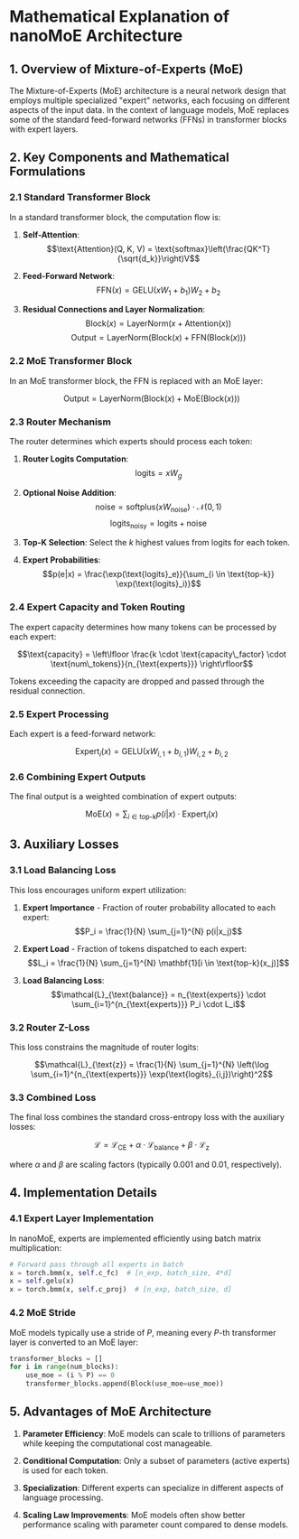 # Mathematical Explanation of nanoMoE Architecture

## 1. Overview of Mixture-of-Experts (MoE)

The Mixture-of-Experts (MoE) architecture is a neural network design that employs multiple specialized "expert" networks, each focusing on different aspects of the input data. In the context of language models, MoE replaces some of the standard feed-forward networks (FFNs) in transformer blocks with expert layers.

## 2. Key Components and Mathematical Formulations

### 2.1 Standard Transformer Block

In a standard transformer block, the computation flow is:

1. **Self-Attention**:
   $$\text{Attention}(Q, K, V) = \text{softmax}\left(\frac{QK^T}{\sqrt{d_k}}\right)V$$

2. **Feed-Forward Network**:
   $$\text{FFN}(x) = \text{GELU}(xW_1 + b_1)W_2 + b_2$$

3. **Residual Connections and Layer Normalization**:
   $$\text{Block}(x) = \text{LayerNorm}(x + \text{Attention}(x))$$
   $$\text{Output} = \text{LayerNorm}(\text{Block}(x) + \text{FFN}(\text{Block}(x)))$$

### 2.2 MoE Transformer Block

In an MoE transformer block, the FFN is replaced with an MoE layer:

$$\text{Output} = \text{LayerNorm}(\text{Block}(x) + \text{MoE}(\text{Block}(x)))$$

### 2.3 Router Mechanism

The router determines which experts should process each token:

1. **Router Logits Computation**:
   $$\text{logits} = xW_g$$

2. **Optional Noise Addition**:
   $$\text{noise} = \text{softplus}(xW_{\text{noise}}) \cdot \mathcal{N}(0, 1)$$
   $$\text{logits}_{\text{noisy}} = \text{logits} + \text{noise}$$

3. **Top-K Selection**:
   Select the $k$ highest values from $\text{logits}$ for each token.

4. **Expert Probabilities**:
   $$p(e|x) = \frac{\exp(\text{logits}_e)}{\sum_{i \in \text{top-k}} \exp(\text{logits}_i)}$$

### 2.4 Expert Capacity and Token Routing

The expert capacity determines how many tokens can be processed by each expert:

$$\text{capacity} = \left\lfloor \frac{k \cdot \text{capacity\_factor} \cdot \text{num\_tokens}}{n_{\text{experts}}} \right\rfloor$$

Tokens exceeding the capacity are dropped and passed through the residual connection.

### 2.5 Expert Processing

Each expert is a feed-forward network:

$$\text{Expert}_i(x) = \text{GELU}(xW_{i,1} + b_{i,1})W_{i,2} + b_{i,2}$$

### 2.6 Combining Expert Outputs

The final output is a weighted combination of expert outputs:

$$\text{MoE}(x) = \sum_{i \in \text{top-k}} p(i|x) \cdot \text{Expert}_i(x)$$

## 3. Auxiliary Losses

### 3.1 Load Balancing Loss

This loss encourages uniform expert utilization:

1. **Expert Importance** - Fraction of router probability allocated to each expert:
   $$P_i = \frac{1}{N} \sum_{j=1}^{N} p(i|x_j)$$

2. **Expert Load** - Fraction of tokens dispatched to each expert:
   $$L_i = \frac{1}{N} \sum_{j=1}^{N} \mathbf{1}[i \in \text{top-k}(x_j)]$$

3. **Load Balancing Loss**:
   $$\mathcal{L}_{\text{balance}} = n_{\text{experts}} \cdot \sum_{i=1}^{n_{\text{experts}}} P_i \cdot L_i$$

### 3.2 Router Z-Loss

This loss constrains the magnitude of router logits:

$$\mathcal{L}_{\text{z}} = \frac{1}{N} \sum_{j=1}^{N} \left(\log \sum_{i=1}^{n_{\text{experts}}} \exp(\text{logits}_{i,j})\right)^2$$

### 3.3 Combined Loss

The final loss combines the standard cross-entropy loss with the auxiliary losses:

$$\mathcal{L} = \mathcal{L}_{\text{CE}} + \alpha \cdot \mathcal{L}_{\text{balance}} + \beta \cdot \mathcal{L}_{\text{z}}$$

where $\alpha$ and $\beta$ are scaling factors (typically 0.001 and 0.01, respectively).

## 4. Implementation Details

### 4.1 Expert Layer Implementation

In nanoMoE, experts are implemented efficiently using batch matrix multiplication:

```python
# Forward pass through all experts in batch
x = torch.bmm(x, self.c_fc)  # [n_exp, batch_size, 4*d]
x = self.gelu(x)
x = torch.bmm(x, self.c_proj)  # [n_exp, batch_size, d]
```

### 4.2 MoE Stride

MoE models typically use a stride of $P$, meaning every $P$-th transformer layer is converted to an MoE layer:

```python
transformer_blocks = []
for i in range(num_blocks):
    use_moe = (i % P) == 0
    transformer_blocks.append(Block(use_moe=use_moe))
```

## 5. Advantages of MoE Architecture

1. **Parameter Efficiency**: MoE models can scale to trillions of parameters while keeping the computational cost manageable.

2. **Conditional Computation**: Only a subset of parameters (active experts) is used for each token.

3. **Specialization**: Different experts can specialize in different aspects of language processing.

4. **Scaling Law Improvements**: MoE models often show better performance scaling with parameter count compared to dense models.